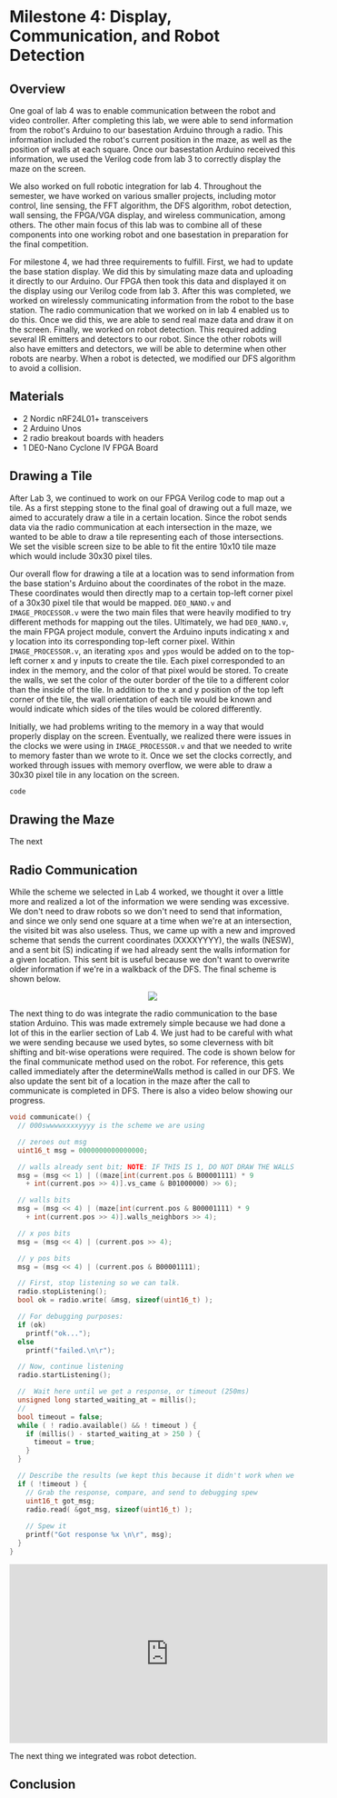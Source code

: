 # Milestone 4: Display, Communication, and Robot Detection

## Overview
One goal of lab 4 was to enable communication between the robot and video controller. After completing this lab, we were able to send information from the robot's Arduino to our basestation Arduino through a radio. This information included the robot's current position in the maze, as well as the position of walls at each square. Once our basestation Arduino received this information, we used the Verilog code from lab 3 to correctly display the maze on the screen.

We also worked on full robotic integration for lab 4. Throughout the semester, we have worked on various smaller projects, including motor control, line sensing, the FFT algorithm, the DFS algorithm, robot detection, wall sensing, the FPGA/VGA display, and wireless communication, among others. The other main focus of this lab was to combine all of these components into one working robot and one basestation in preparation for the final competition.

For milestone 4, we had three requirements to fulfill. First, we had to update the base station display. We did this by simulating maze data and uploading it directly to our Arduino. Our FPGA then took this data and displayed it on the display using our Verilog code from lab 3. After this was completed, we worked on wirelessly communicating information from the robot to the base station. The radio communication that we worked on in lab 4 enabled us to do this. Once we did this, we are able to send real maze data and draw it on the screen. Finally, we worked on robot detection. This required adding several IR emitters and detectors to our robot. Since the other robots will also have emitters and detectors, we will be able to determine when other robots are nearby. When a robot is detected, we modified our DFS algorithm to avoid a collision.

## Materials
 * 2 Nordic nRF24L01+ transceivers
 * 2 Arduino Unos
 * 2 radio breakout boards with headers
 * 1 DE0-Nano Cyclone IV FPGA Board

## Drawing a Tile
After Lab 3, we continued to work on our FPGA Verilog code to map out a tile. As a first stepping stone to the final goal of 
drawing out a full maze, we aimed to accurately draw a tile in a certain location. Since the robot sends data via 
the radio communication at each intersection in the maze, we wanted to be able to draw a tile representing each of those 
intersections. We set the visible screen size to be able to fit the entire 10x10 tile maze which would include 30x30 pixel 
tiles.

Our overall flow for drawing a tile at a location was to send information from the base station's Arduino about the 
coordinates of the robot in the maze. These coordinates would then directly map to a certain top-left corner pixel of a 30x30 
pixel tile that would be mapped. `DEO_NANO.v` and `IMAGE_PROCESSOR.v` were the two main files that were heavily modified to try different methods for mapping out the tiles. Ultimately, we had `DE0_NANO.v`, the main FPGA project module, convert the Arduino inputs indicating x and y location into its corresponding top-left corner pixel. Within `IMAGE_PROCESSOR.v`, an iterating `xpos` and `ypos` would be added on to the top-left corner x and y inputs to create the tile. Each pixel corresponded to an index in the memory, and the color of that pixel would be stored. To create the walls, we set the color of the outer border of the tile to a different color than the inside of the tile. In addition to the x and y position of the top left corner of the tile, the wall orientation of each tile would be known and would indicate which sides of the tiles would be colored differently.

Initially, we had problems writing to the memory in a way that would properly display on the screen. Eventually, we realized there were issues in the clocks we were using in `IMAGE_PROCESSOR.v` and that we needed to write to memory faster than we wrote to it. Once we set the clocks correctly, and worked through issues with memory overflow, we were able to draw a 30x30 pixel tile in any location on the screen. 

```c
code
```

## Drawing the Maze
The next 

## Radio Communication
While the scheme we selected in Lab 4 worked, we thought it over a little more and realized a lot of the information we were sending was excessive. We don't need to draw robots so we don't need to send that information, and since we only send one square at a time when we're at an intersection, the visited bit was also useless. Thus, we came up with a new and improved scheme that sends the current coordinates (XXXXYYYY), the walls (NESW), and a sent bit (S) indicating if we had already sent the walls information for a given location. This sent bit is useful because we don't want to overwrite older information if we're in a walkback of the DFS. The final scheme is shown below.

<p align="center">
  <img src="https://pages.github.coecis.cornell.edu/jg925/ece3400-2019-team10/labs/lab4/NewScheme.png">
</p>

The next thing to do was integrate the radio communication to the base station Arduino. This was made extremely simple because we had done a lot of this in the earlier section of Lab 4. We just had to be careful with what we were sending because we used bytes, so some cleverness with bit shifting and bit-wise operations were required. The code is shown below for the final communicate method used on the robot. For reference, this gets called immediately after the determineWalls method is called in our DFS. We also update the sent bit of a location in the maze after the call to communicate is completed in DFS. There is also a video below showing our progress.

```c
void communicate() {
  // 000swwwwxxxxyyyy is the scheme we are using

  // zeroes out msg
  uint16_t msg = 0000000000000000;

  // walls already sent bit; NOTE: IF THIS IS 1, DO NOT DRAW THE WALLS AGAIN
  msg = (msg << 1) | ((maze[int(current.pos & B00001111) * 9 
    + int(current.pos >> 4)].vs_came & B01000000) >> 6);

  // walls bits
  msg = (msg << 4) | (maze[int(current.pos & B00001111) * 9
    + int(current.pos >> 4)].walls_neighbors >> 4);

  // x pos bits
  msg = (msg << 4) | (current.pos >> 4);

  // y pos bits
  msg = (msg << 4) | (current.pos & B00001111);

  // First, stop listening so we can talk.
  radio.stopListening();
  bool ok = radio.write( &msg, sizeof(uint16_t) );

  // For debugging purposes:
  if (ok)
    printf("ok...");
  else
    printf("failed.\n\r");

  // Now, continue listening
  radio.startListening();

  //  Wait here until we get a response, or timeout (250ms)
  unsigned long started_waiting_at = millis();
  //
  bool timeout = false;
  while ( ! radio.available() && ! timeout ) {
    if (millis() - started_waiting_at > 250 ) {
      timeout = true;
    }
  }

  // Describe the results (we kept this because it didn't work when we got rid of it
  if ( !timeout ) {
    // Grab the response, compare, and send to debugging spew
    uint16_t got_msg;
    radio.read( &got_msg, sizeof(uint16_t) );
    
    // Spew it
    printf("Got response %x \n\r", msg);
  }
}
```
<p align="center">
  <iframe width="560" height="315" src="https://www.youtube.com/embed/CR6a_61peiU" frameborder="0" allow="accelerometer; autoplay; encrypted-media; gyroscope; picture-in-picture" allowfullscreen></iframe>
</p>

The next thing we integrated was robot detection.

## Conclusion
